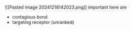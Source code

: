 ![[Pasted image 20241218142023.png]]
important here are
- contagious bond
- targeting receptor (unranked)